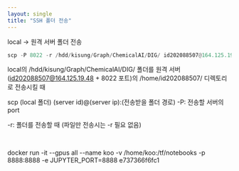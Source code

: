 ```yaml
---
layout: single
title: "SSH 폴더 전송"
---
```


local -> 원격 서버 폴더 전송
```python
scp -P 8022 -r /hdd/kisung/Graph/ChemicalAI/DIG/ id202088507@164.125.19.48:/home/id202088507/
```

local의 /hdd/kisung/Graph/ChemicalAI/DIG/ 폴더를
원격 서버 (id202088507@164.125.19.48 + 8022 포트)의 /home/id202088507/ 디렉토리로 전송시킬 때
 
scp (local 폴더) (server id)@(server ip):(전송받을 폴더 경로)
-P: 전송할 서버의 port
<br />

-r: 폴더를 전송할 때 (파일만 전송시는 -r 필요 없음)

<br />

docker run -it --gpus all --name koo -v /home/koo:/tf/notebooks -p 8888:8888 -e JUPYTER_PORT=8888 e737366f6fc1